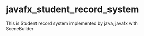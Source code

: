 # javafx_student_record_system
This is Student record system implemented by java, javafx with SceneBuilder
